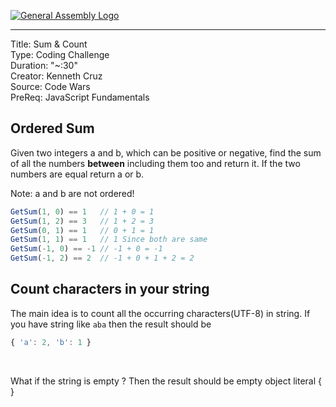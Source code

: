 [![General Assembly Logo](https://camo.githubusercontent.com/1a91b05b8f4d44b5bbfb83abac2b0996d8e26c92/687474703a2f2f692e696d6775722e636f6d2f6b6538555354712e706e67)](https://generalassemb.ly)

---
Title: Sum & Count <br>
Type: Coding Challenge <br>
Duration: "~:30" <br>
Creator: Kenneth Cruz <br>
Source: Code Wars <br>
PreReq: JavaScript Fundamentals


## Ordered Sum 
Given two integers a and b, which can be positive or negative, find the sum of all the numbers **between** including them too and return it. If the two numbers are equal return a or b. <br>

Note: a and b are not ordered! <br>

```javascript
GetSum(1, 0) == 1   // 1 + 0 = 1
GetSum(1, 2) == 3   // 1 + 2 = 3
GetSum(0, 1) == 1   // 0 + 1 = 1
GetSum(1, 1) == 1   // 1 Since both are same
GetSum(-1, 0) == -1 // -1 + 0 = -1
GetSum(-1, 2) == 2  // -1 + 0 + 1 + 2 = 2
```

## Count characters in your string

The main idea is to count all the occurring characters(UTF-8) in string. If you have string like `aba` then the result should be <br>
```javascript
{ 'a': 2, 'b': 1 }
```
<br>

What if the string is empty ? Then the result should be empty object literal { } <br>